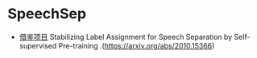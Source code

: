 # SpeechSep
- [借鉴项目](https://github.com/SungFeng-Huang/SSL-pretraining-separation)
Stabilizing Label Assignment for Speech Separation by Self-supervised Pre-training .(https://arxiv.org/abs/2010.15366)
